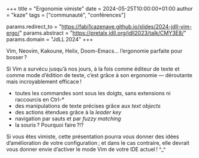 +++
title  = "Ergonomie vimiste"
date   = 2024-05-25T10:00:00+01:00
author = "kaze"
tags   = ["communauté", "conférences"]

params.redirect_to = "https://fabi1cazenave.github.io/slides/2024-jdll-vim-ergo/"
params.abstract    = "https://pretalx.jdll.org/jdll2023/talk/CMY3E8/"
params.domain      = "JdLL 2024"
+++

Vim, Neovim, Kakoune, Helix, Doom-Emacs… l’ergonomie parfaite pour bosser ?

Si Vim a survécu jusqu’à nos jours, à la fois comme éditeur de texte et comme
mode d’édition de texte, c’est grâce à son ergonomie — déroutante mais
incroyablement efficace !

- toutes les commandes sont sous les doigts, sans extensions ni raccourcis en
  Ctrl-*
- des manipulations de texte précises grâce aux <i lang="en">text objects</i>
- des actions étendues grâce à la <i lang="en">leader key</i>
- navigation par sauts et par <i lang="en">fuzzy matching</i>
- la souris ? Pourquoi faire ?!?

Si vous êtes vimiste, cette présentation pourra vous donner des idées
d’amélioration de votre configuration ; et dans le cas contraire, elle devrait
vous donner envie d’activer le mode Vim de votre IDE actuel ! ^_^
